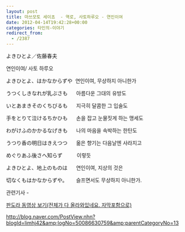 ```yaml
---
layout: post
title: 마쓰모토 세이쵸  - 역로, 사토하루오 - 연인이여
date: 2012-04-14T19:42:28+00:00
categories: 타인의-이야기
redirect_from:
  - /2387
---
```




よきひとよ／佐藤春夫

연인이여/ 사토 하루오

よきひとよ、はかなからずや  연인이여, 무상하지 아니한가

うつくしきなれが乳ぶさも      아름다운 그대의 유방도

いとあまきそのくちびるも      지극히 달콤한 그 입술도

手をとりて泣けるちかひも      손을 잡고 눈물짓게 하는 맹세도

わがけふのかかるなげきも      나의 마음을 속박하는 한탄도

うつり香の明日はきえつつ      옮은 향기는 다음날엔 사라지고

めぐりあふ後さへ知らず          이렇듯

よきひとよ、地上のものは      연인이여, 지상의 것은

切なくもはかなからずや。      슬프면서도 무상하지 아니한가.

관련기사 -

<a href="http://channel.pandora.tv/channel/video.ptv?ch_userid=diet45&amp;prgid=34905619" target="_blank" rel="noopener">판도라 동영상 보기(전체가 다 올라와있네요. 자막포함으로)</a>

<a href="http://blog.naver.com/PostView.nhn?blogId=limhj42&amp;logNo=50086630759&amp;parentCategoryNo=13" target="_blank" rel="noopener">http://blog.naver.com/PostView.nhn?blogId=limhj42&amp;logNo=50086630759&amp;parentCategoryNo=13</a>
<div id=comments>
</div>
